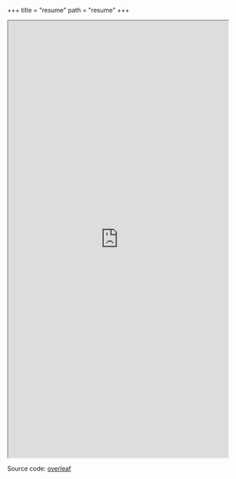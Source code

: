 +++
title = "resume"
path = "resume"
+++

<iframe src="https://wckdouglas.github.io/assets/docs/Invitae_resume.pdf" width="100%" height="1000px" type='application/pdf'>
</iframe>

Source code: [overleaf](https://www.overleaf.com/read/nxrstxhdzjdg)
